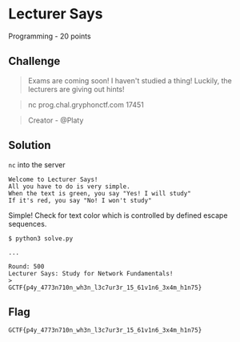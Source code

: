 # Lecturer Says
Programming - 20 points

## Challenge 
> Exams are coming soon! I haven't studied a thing! Luckily, the lecturers are giving out hints!

> nc prog.chal.gryphonctf.com 17451

> Creator - @Platy

## Solution

`nc` into the server

	Welcome to Lecturer Says!
	All you have to do is very simple.
	When the text is green, you say "Yes! I will study"
	If it's red, you say "No! I won't study"

Simple! Check for text color which is controlled by defined escape sequences.

	$ python3 solve.py 
	
	...

	Round: 500
	Lecturer Says: Study for Network Fundamentals!
	>
	GCTF{p4y_4773n710n_wh3n_l3c7ur3r_15_61v1n6_3x4m_h1n75}

## Flag
`GCTF{p4y_4773n710n_wh3n_l3c7ur3r_15_61v1n6_3x4m_h1n75}`